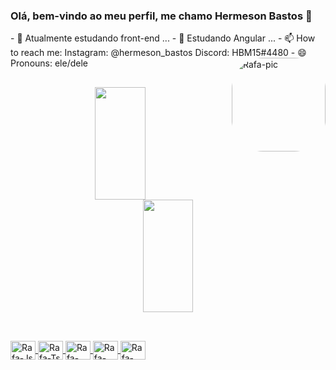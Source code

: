 ### Olá, bem-vindo ao meu perfil, me chamo Hermeson Bastos 👋

   <div style="display: inline_block">
- 🔭 Atualmente estudando front-end ...
- 🌱 Estudando Angular ...
- 📫 How to reach me:
        Instagram: @hermeson_bastos
        Discord: HBM15#4480
- 😄 Pronouns: ele/dele
            <img align="right" alt="Rafa-pic" height="150" style="border-radius:50px;" src="https://i.pinimg.com/736x/45/32/6a/45326abccfa7f622a239be04937e2bb4.jpg">
        </div>
        
##

   <div align="center">
  <a href="https://github.com/hermesonbastos">
  <img height="180em" width="40%" src="https://github-readme-stats.vercel.app/api?username=hermesonbastos&show_icons=true&theme=merko&include_all_commits=true&count_private=true"/>
  <img height="180em" width="40%" src="https://github-readme-stats.vercel.app/api/top-langs/?username=hermesonbastos&layout=compact&langs_count=7&theme=merko"/>
</div>
        
##
  <div style="display: inline_block"><br>
        <img align="center" alt="Rafa-Js" height="30" width="40" src="https://cdn.jsdelivr.net/gh/devicons/devicon/icons/angularjs/angularjs-original.svg">
        <img align="center" alt="Rafa-Ts" height="30" width="40" src="https://cdn.jsdelivr.net/gh/devicons/devicon/icons/react/react-original.svg">
        <img align="center" alt="Rafa-React" height="30" width="40" src="https://cdn.jsdelivr.net/gh/devicons/devicon/icons/javascript/javascript-original.svg">
        <img align="center" alt="Rafa-HTML" height="30" width="40" src="https://cdn.jsdelivr.net/gh/devicons/devicon/icons/nodejs/nodejs-original.svg">
        <img align="center" alt="Rafa-CSS" height="30" width="40" src="https://cdn.jsdelivr.net/gh/devicons/devicon/icons/typescript/typescript-original.svg">
</div>   
 
